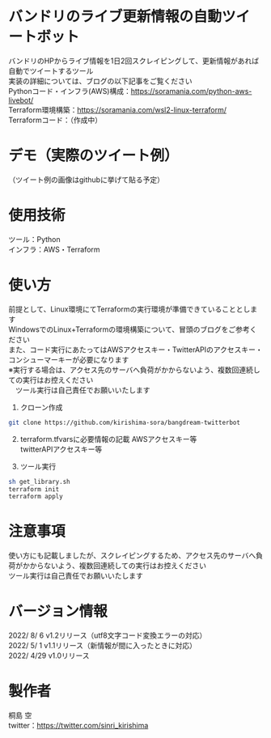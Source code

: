 # バンドリのライブ更新情報の自動ツイートボット
バンドリのHPからライブ情報を1日2回スクレイピングして、更新情報があれば自動でツイートするツール  
実装の詳細については、ブログの以下記事をご覧ください  
Pythonコード・インフラ(AWS)構成：https://soramania.com/python-aws-livebot/  
Terraform環境構築：https://soramania.com/wsl2-linux-terraform/  
Terraformコード：（作成中）  

# デモ（実際のツイート例）
（ツイート例の画像はgithubに挙げて貼る予定）

# 使用技術
ツール：Python  
インフラ：AWS・Terraform

# 使い方
前提として、Linux環境にてTerraformの実行環境が準備できていることとします  
WindowsでのLinux+Terraformの環境構築について、冒頭のブログをご参考ください  
また、コード実行にあたってはAWSアクセスキー・TwitterAPIのアクセスキー・コンシューマーキーが必要になります  
※実行する場合は、アクセス先のサーバへ負荷がかからないよう、複数回連続しての実行はお控えください  
　ツール実行は自己責任でお願いいたします  

1. クローン作成
```bash
git clone https://github.com/kirishima-sora/bangdream-twitterbot
```

2. terraform.tfvarsに必要情報の記載
AWSアクセスキー等  
twitterAPIアクセスキー等

3. ツール実行
```bash
sh get_library.sh
terraform init
terraform apply
```

# 注意事項
使い方にも記載しましたが、スクレイピングするため、アクセス先のサーバへ負荷がかからないよう、複数回連続しての実行はお控えください  
ツール実行は自己責任でお願いいたします  

# バージョン情報
2022/ 8/ 6  v1.2リリース（utf8文字コード変換エラーの対応）  
2022/ 5/ 1  v1.1リリース（新情報が間に入ったときに対応）  
2022/ 4/29  v1.0リリース  

# 製作者
桐島 空  
twitter：https://twitter.com/sinri_kirishima
